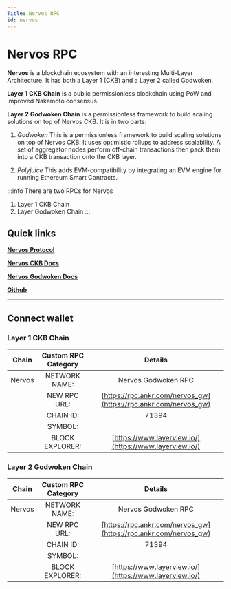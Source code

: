 ```yaml
---
Title: Nervos RPC
id: nervos
---
```


# Nervos RPC

**Nervos** is a blockchain ecosystem with an interesting Multi-Layer Architecture. It has both a Layer 1 (CKB) and a Layer 2 called Godwoken. 

**Layer 1 CKB Chain** is a public permissionless blockchain using PoW and improved Nakamoto consensus.

**Layer 2 Godwoken Chain** is a permissionless framework to build scaling solutions on top of Nervos CKB. It is in two parts:

1. *Godwoken* 
This is a permissionless framework to build scaling solutions on top of Nervos CKB. It uses optimistic rollups to address scalability. A set of aggregator nodes perform off-chain transactions then pack them into a CKB transaction onto the CKB layer.

2. *Polyjuice* 
This adds EVM-compatibility by integrating an EVM engine for running Ethereum Smart Contracts. 

:::info There are two RPCs for Nervos

1. Layer 1 CKB Chain
2. Layer Godwoken Chain
:::

## Quick links

[**Nervos Protocol**](https://www.nervos.org/)

[**Nervos CKB Docs**](https://docs.nervos.org/docs/reference/rpc/)

[**Nervos Godwoken Docs**](https://docs.godwoken.io/)

[**Github**](https://github.com/nervosnetwork/godwoken)

---

## Connect wallet

### Layer 1 CKB Chain

|        Chain        | Custom RPC Category |                           Details                          |
| :-----------------: | :-----------------: | :--------------------------------------------------------: |
| Nervos |    NETWORK NAME:    |                          Nervos Godwoken RPC                          |
|                     |     NEW RPC URL:    | [https://rpc.ankr.com/nervos_gw](https://rpc.ankr.com/nervos_gw) |
|                     |      CHAIN ID:      |                             71394                            |
|                     |       SYMBOL:       |                                                         |
|                     |   BLOCK EXPLORER:   |         [https://www.layerview.io/](https://www.layerview.io/)         |


### Layer 2 Godwoken Chain


|        Chain        | Custom RPC Category |                           Details                          |
| :-----------------: | :-----------------: | :--------------------------------------------------------: |
| Nervos |    NETWORK NAME:    |                          Nervos Godwoken RPC                          |
|                     |     NEW RPC URL:    | [https://rpc.ankr.com/nervos_gw](https://rpc.ankr.com/nervos_gw) |
|                     |      CHAIN ID:      |                             71394                            |
|                     |       SYMBOL:       |                                                         |
|                     |   BLOCK EXPLORER:   |         [https://www.layerview.io/](https://www.layerview.io/)         |

